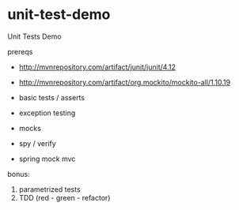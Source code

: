 # unit-test-demo

Unit Tests Demo

prereqs
- http://mvnrepository.com/artifact/junit/junit/4.12
- http://mvnrepository.com/artifact/org.mockito/mockito-all/1.10.19


- basic tests / asserts
- exception testing
- mocks
- spy / verify 
- spring mock mvc

bonus:
1. parametrized tests
2. TDD (red - green - refactor)
